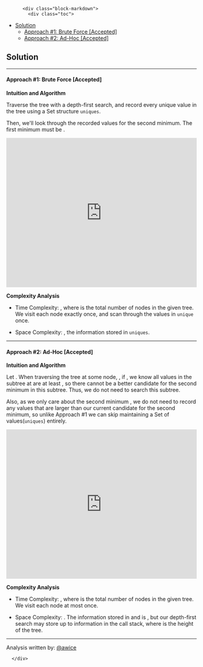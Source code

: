 <div class="article-body">
        
          <div class="block-markdown">
            <div class="toc">
<ul>
<li><a href="#solution">Solution</a><ul>
<li><a href="#approach-1-brute-force-accepted">Approach #1: Brute Force [Accepted]</a></li>
<li><a href="#approach-2-ad-hoc-accepted">Approach #2: Ad-Hoc [Accepted]</a></li>
</ul>
</li>
</ul>
</div>
<h2 id="solution">Solution</h2>
<hr>
<h4 id="approach-1-brute-force-accepted">Approach #1: Brute Force [Accepted]</h4>
<p><strong>Intuition and Algorithm</strong></p>
<p>Traverse the tree with a depth-first search, and record every unique value in the tree using a Set structure <code>uniques</code>.</p>
<p>Then, we'll look through the recorded values for the second minimum.  The first minimum must be <script type="math/tex; mode=display">\text{root.val}</script>.</p>
<iframe src="https://leetcode.com/playground/rVYM4qCQ/shared" frameborder="0" name="rVYM4qCQ" width="100%" height="394"></iframe>

<p><strong>Complexity Analysis</strong></p>
<ul>
<li>
<p>Time Complexity:  <script type="math/tex; mode=display">O(N)</script>, where <script type="math/tex; mode=display">N</script> is the total number of nodes in the given tree.  We visit each node exactly once, and scan through the <script type="math/tex; mode=display">O(N)</script> values in <code>unique</code> once.</p>
</li>
<li>
<p>Space Complexity: <script type="math/tex; mode=display">O(N)</script>, the information stored in <code>uniques</code>.</p>
</li>
</ul>
<hr>
<h4 id="approach-2-ad-hoc-accepted">Approach #2: Ad-Hoc [Accepted]</h4>
<p><strong>Intuition and Algorithm</strong></p>
<p>Let <script type="math/tex; mode=display">\text{min1 = root.val}</script>.  When traversing the tree at some node, <script type="math/tex; mode=display">\text{node}</script>, if <script type="math/tex; mode=display">\text{node.val > min1}</script>, we know all values in the subtree at <script type="math/tex; mode=display">\text{node}</script> are at least <script type="math/tex; mode=display">\text{node.val}</script>, so there cannot be a better candidate for the second minimum in this subtree.  Thus, we do not need to search this subtree.</p>
<p>Also, as we only care about the second minimum <script type="math/tex; mode=display">\text{ans}</script>, we do not need to record any values that are larger than our current candidate for the second minimum, so unlike Approach #1 we can skip maintaining a Set of values(<code>uniques</code>) entirely.</p>
<iframe src="https://leetcode.com/playground/btTLPkjK/shared" frameborder="0" name="btTLPkjK" width="100%" height="394"></iframe>

<p><strong>Complexity Analysis</strong></p>
<ul>
<li>
<p>Time Complexity:  <script type="math/tex; mode=display">O(N)</script>, where <script type="math/tex; mode=display">N</script> is the total number of nodes in the given tree.  We visit each node at most once.</p>
</li>
<li>
<p>Space Complexity: <script type="math/tex; mode=display">O(N)</script>.  The information stored in <script type="math/tex; mode=display">\text{ans}</script> and <script type="math/tex; mode=display">\text{min1}</script> is <script type="math/tex; mode=display">O(1)</script>, but our depth-first search may store up to <script type="math/tex; mode=display">O(h) = O(N)</script> information in the call stack, where <script type="math/tex; mode=display">h</script> is the height of the tree.</p>
</li>
</ul>
<hr>
<p>Analysis written by: <a href="https://leetcode.com/awice">@awice</a></p>
          </div>
        
      </div>